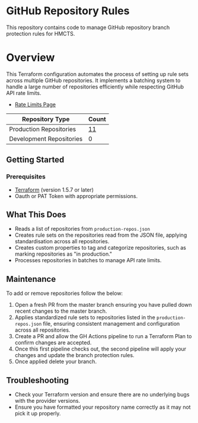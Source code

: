 # GitHub Repository Rules

This repository contains code to manage GitHub repository branch protection rules for HMCTS.

# Overview

This Terraform configuration automates the process of setting up rule sets across multiple GitHub repositories. It implements a batching system to handle a large number of repositories efficiently while respecting GitHub API rate limits.

- [Rate Limits Page](https://docs.github.com/en/rest/using-the-rest-api/rate-limits-for-the-rest-api?apiVersion=2022-11-28)

<!--START_PRODUCTION_COUNT-->

| **Repository Type**       | **Count** |
|---------------------------|-----------|
| Production Repositories   | [11](https://github.com/hmcts/github-repository-rules/blob/DTSPO-18104-typo-file-V2/production-repos.json)        |
| Development Repositories  | 0        |
<!--END_PRODUCTION_COUNT-->

## Getting Started

### Prerequisites

- [Terraform](https://www.terraform.io/downloads.html) (version 1.5.7 or later)
- Oauth or PAT Token with appropriate permissions.


## What This Does

- Reads a list of repositories from `production-repos.json`
- Creates rule sets on the repositories read from the JSON file, applying standardisation across all repositories.
- Creates custom properties to tag and categorize repositories, such as marking repositories as "in production."
- Processes repositories in batches to manage API rate limits.


## Maintenance

To add or remove repositories follow the below:

1. Open a fresh PR from the master branch ensuring you have pulled down recent changes to the master branch.
2. Applies standardized rule sets to repositories listed in the `production-repos.json` file, ensuring consistent management and configuration across all repositories.
3. Create a PR and allow the GH Actions pipeline to run a Terraform Plan to confirm changes are accepted.
4. Once this first pipeline checks out, the second pipeline will apply your changes and update the branch protection rules.
5. Once applied delete your branch.


## Troubleshooting

- Check your Terraform version and ensure there are no underlying bugs with the provider versions.
- Ensure you have formatted your repository name correctly as it may not pick it up properly.